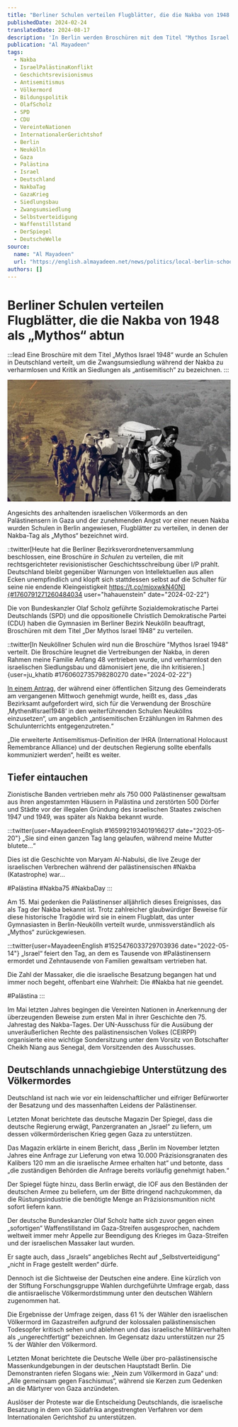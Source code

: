 ```yaml
---
title: "Berliner Schulen verteilen Flugblätter, die die Nakba von 1948 als „Mythos“ abtun"
publishedDate: 2024-02-24
translatedDate: 2024-08-17
description: 'In Berlin werden Broschüren mit dem Titel "Mythos Israel 1948" an Schulen verteilt, die die Nakba von 1948 als Mythos darstellen und von SPD und CDU unterstützt werden. Der Artikel kritisiert diese Initiative sowie Deutschlands generelle Unterstützung für Israel, einschließlich möglicher Waffenlieferungen und der Ablehnung eines sofortigen Waffenstillstands in Gaza durch Bundeskanzler Scholz. Es wird eine Diskrepanz zwischen der offiziellen Regierungsposition und der öffentlichen Meinung aufgezeigt, da laut einer Umfrage 61% der deutschen Wähler das israelische Vorgehen in Gaza kritisch sehen. Trotz der Regierungshaltung gab es in Berlin pro-palästinensische Demonstrationen gegen den "Völkermord in Gaza".'
publication: "Al Mayadeen"
tags:
  - Nakba
  - IsraelPalästinaKonflikt
  - Geschichtsrevisionismus
  - Antisemitismus
  - Völkermord
  - Bildungspolitik
  - OlafScholz
  - SPD
  - CDU
  - VereinteNationen
  - InternationalerGerichtshof
  - Berlin
  - Neukölln
  - Gaza
  - Palästina
  - Israel
  - Deutschland
  - NakbaTag
  - GazaKrieg
  - Siedlungsbau
  - Zwangsumsiedlung
  - Selbstverteidigung
  - Waffenstillstand
  - DerSpiegel
  - DeutscheWelle
source:
  name: "Al Mayadeen"
  url: "https://english.almayadeen.net/news/politics/local-berlin-schools-distribute-leaflets-denying-1948-nakba"
authors: []
---
```


# Berliner Schulen verteilen Flugblätter, die die Nakba von 1948 als „Mythos“ abtun

:::lead
Eine Broschüre mit dem Titel „Mythos Israel 1948“ wurde an Schulen in Deutschland verteilt, um die Zwangsumsiedlung während der Nakba zu verharmlosen und Kritik an Siedlungen als „antisemitisch“ zu bezeichnen.
:::

![Ein Bild zeigt zwangsumgesiedelte Palästinenser während der Nakba 1948 (Illustriert von Al Mayadeen English)](./ein-bild-zeigt-zwangsumgesiedelte-palastinenser-wahrend-der-nakba-1948-illustriert-von-al-mayadeen-english.jpg)

Angesichts des anhaltenden israelischen Völkermords an den Palästinensern in Gaza und der zunehmenden Angst vor einer neuen Nakba wurden Schulen in Berlin angewiesen, Flugblätter zu verteilen, in denen der Nakba-Tag als „Mythos“ bezeichnet wird.

::twitter[Heute hat die Berliner Bezirksverordnetenversammlung beschlossen, eine Broschüre *in Schulen* zu verteilen, die mit rechtsgerichteter revisionistischer Geschichtsschreibung über I/P prahlt. Deutschland bleibt gegenüber Warnungen von Intellektuellen aus allen Ecken unempfindlich und klopft sich stattdessen selbst auf die Schulter für seine nie endende Kleingeistigkeit https://t.co/mioxwkN40N]{#1760791271260484034 user="hahauenstein" date="2024-02-22"}

Die von Bundeskanzler Olaf Scholz geführte Sozialdemokratische Partei Deutschlands (SPD) und die oppositionelle Christlich Demokratische Partei (CDU) haben die Gymnasien im Berliner Bezirk Neukölln beauftragt, Broschüren mit dem Titel „Der Mythos Israel 1948“ zu verteilen.

::twitter[In Neuköllner Schulen wird nun die Broschüre "Mythos Israel 1948" verteilt. Die Broschüre leugnet die Vertreibungen der Nakba, in deren Rahmen meine Familie Anfang 48 vertrieben wurde, und verharmlost den israelischen Siedlungsbau und dämonisiert jene, die ihn kritisieren.]{user=ju_khatib #1760602735798280270 date="2024-02-22"}

[In einem Antrag](https://www.berlin.de/ba-neukoelln/politik-und-verwaltung/bezirksverordnetenversammlung/online/vo020.asp?VOLFDNR=8771), der während einer öffentlichen Sitzung des Gemeinderats am vergangenen Mittwoch genehmigt wurde, heißt es, dass „das Bezirksamt aufgefordert wird, sich für die Verwendung der Broschüre ‚Mythen#Israel1948‘ in den weiterführenden Schulen Neuköllns einzusetzen“, um angeblich „antisemitischen Erzählungen im Rahmen des Schulunterrichts entgegenzutreten.“

„Die erweiterte Antisemitismus-Definition der IHRA (International Holocaust Remembrance Alliance) und der deutschen Regierung sollte ebenfalls kommuniziert werden“, heißt es weiter.

## Tiefer eintauchen

Zionistische Banden vertrieben mehr als 750 000 Palästinenser gewaltsam aus ihren angestammten Häusern in Palästina und zerstörten 500 Dörfer und Städte vor der illegalen Gründung des israelischen Staates zwischen 1947 und 1949, was später als Nakba bekannt wurde.

:::twitter{user=MayadeenEnglish #1659921934019166217 date="2023-05-20"}
„Sie sind einen ganzen Tag lang gelaufen, während meine Mutter blutete...“

Dies ist die Geschichte von Maryam Al-Nabulsi, die live Zeuge der israelischen Verbrechen während der palästinensischen #Nakba (Katastrophe) war...

#Palästina #Nakba75 #NakbaDay
:::

Am 15. Mai gedenken die Palästinenser alljährlich dieses Ereignisses, das als Tag der Nakba bekannt ist. Trotz zahlreicher glaubwürdiger Beweise für diese historische Tragödie wird sie in einem Flugblatt, das unter Gymnasiasten in Berlin-Neukölln verteilt wurde, unmissverständlich als „Mythos“ zurückgewiesen.

:::twitter{user=MayadeenEnglish #1525476033729703936 date="2022-05-14"}
„Israel“ feiert den Tag, an dem es Tausende von #Palästinensern ermordet und Zehntausende von Familien gewaltsam vertrieben hat.

Die Zahl der Massaker, die die israelische Besatzung begangen hat und immer noch begeht, offenbart eine Wahrheit: Die #Nakba hat nie geendet.

#Palästina
:::

Im Mai letzten Jahres begingen die Vereinten Nationen in Anerkennung der überzeugenden Beweise zum ersten Mal in ihrer Geschichte den 75. Jahrestag des Nakba-Tages. Der UN-Ausschuss für die Ausübung der unveräußerlichen Rechte des palästinensischen Volkes (CEIRPP) organisierte eine wichtige Sondersitzung unter dem Vorsitz von Botschafter Cheikh Niang aus Senegal, dem Vorsitzenden des Ausschusses.

## Deutschlands unnachgiebige Unterstützung des Völkermordes

Deutschland ist nach wie vor ein leidenschaftlicher und eifriger Befürworter der Besatzung und des massenhaften Leidens der Palästinenser.

Letzten Monat berichtete das deutsche Magazin Der Spiegel, dass die deutsche Regierung erwägt, Panzergranaten an „Israel“ zu liefern, um dessen völkermörderischen Krieg gegen Gaza zu unterstützen.

Das Magazin erklärte in einem Bericht, dass „Berlin im November letzten Jahres eine Anfrage zur Lieferung von etwa 10.000 Präzisionsgranaten des Kalibers 120 mm an die israelische Armee erhalten hat“ und betonte, dass „die zuständigen Behörden die Anfrage bereits vorläufig genehmigt haben.“

Der Spiegel fügte hinzu, dass Berlin erwägt, die IOF aus den Beständen der deutschen Armee zu beliefern, um der Bitte dringend nachzukommen, da die Rüstungsindustrie die benötigte Menge an Präzisionsmunition nicht sofort liefern kann.

Der deutsche Bundeskanzler Olaf Scholz hatte sich zuvor gegen einen „sofortigen“ Waffenstillstand im Gaza-Streifen ausgesprochen, nachdem weltweit immer mehr Appelle zur Beendigung des Krieges im Gaza-Streifen und der israelischen Massaker laut wurden.

Er sagte auch, dass „Israels“ angebliches Recht auf „Selbstverteidigung“ „nicht in Frage gestellt werden“ dürfe.

Dennoch ist die Sichtweise der Deutschen eine andere. Eine kürzlich von der Stiftung Forschungsgruppe Wahlen durchgeführte Umfrage ergab, dass die antiisraelische Völkermordstimmung unter den deutschen Wählern zugenommen hat.

Die Ergebnisse der Umfrage zeigen, dass 61 % der Wähler den israelischen Völkermord im Gazastreifen aufgrund der kolossalen palästinensischen Todesopfer kritisch sehen und ablehnen und das israelische Militärverhalten als „ungerechtfertigt“ bezeichnen. Im Gegensatz dazu unterstützen nur 25 % der Wähler den Völkermord.

Letzten Monat berichtete die Deutsche Welle über pro-palästinensische Massenkundgebungen in der deutschen Hauptstadt Berlin. Die Demonstranten riefen Slogans wie: „Nein zum Völkermord in Gaza“ und: „Alle gemeinsam gegen Faschismus“, während sie Kerzen zum Gedenken an die Märtyrer von Gaza anzündeten.

Auslöser der Proteste war die Entscheidung Deutschlands, die israelische Besatzung in dem von Südafrika angestrengten Verfahren vor dem Internationalen Gerichtshof zu unterstützen.
